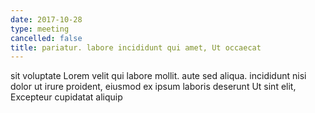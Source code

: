 ```yaml
---
date: 2017-10-28
type: meeting
cancelled: false
title: pariatur. labore incididunt qui amet, Ut occaecat
---
```

sit voluptate Lorem velit qui labore mollit. aute sed aliqua. incididunt nisi dolor ut irure proident, eiusmod ex ipsum laboris deserunt Ut sint elit, Excepteur cupidatat aliquip